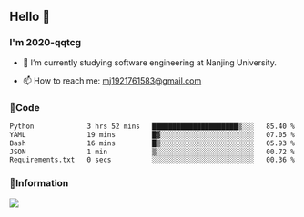 ## Hello 👋


### I'm 2020-qqtcg

- 🔭 I’m currently studying software engineering at Nanjing University. 
<!-- - 🌱 I’m currently learning MLsys and -->
<!-- - 👯 I’m looking to collaborate on ... -->
<!-- - 🤔 I’m looking for help with ... -->
<!-- - 💬 Ask me about ... -->
- 📫 How to reach me: mj1921761583@gmail.com
<!-- - 😄 Pronouns: ... -->
<!-- - ⚡ Fun fact: ... -->

### 🌱Code
<!--START_SECTION:waka-->

```txt
Python             3 hrs 52 mins   █████████████████████▒░░░   85.40 %
YAML               19 mins         █▓░░░░░░░░░░░░░░░░░░░░░░░   07.05 %
Bash               16 mins         █▒░░░░░░░░░░░░░░░░░░░░░░░   05.93 %
JSON               1 min           ▒░░░░░░░░░░░░░░░░░░░░░░░░   00.72 %
Requirements.txt   0 secs          ░░░░░░░░░░░░░░░░░░░░░░░░░   00.36 %
```

<!--END_SECTION:waka-->

### 💬Information
![](https://github-readme-stats.vercel.app/api?username=2020-qqtcg&theme=buefy&hide_border=false)


<!-- <div align="center"> <img src="https://github-readme-activity-graph.vercel.app/graph?username=2020-qqtcg&theme=minimal" /> </div> -->


